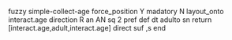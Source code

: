 fuzzy simple-collect-age
   force_position Y
   madatory N
   layout_onto interact.age
   direction R
   an AN
   sq 2
   pref 
   def 
    dt adulto
    sn 
    return [interact.age,adult,interact.age]
    direct 
   suf ,s
end
